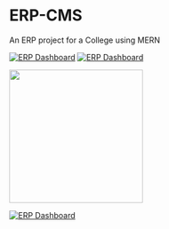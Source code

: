 # ERP-CMS
An ERP project for a College using MERN

[![ERP Dashboard](https://img.shields.io/badge/College%20ERP-Repo%20Wiki-D91818?style=for-the-badge&logo=github&logoColor=FF0000)](https://github.com/ReaveND/College-ERP/wiki)
[![ERP Dashboard](https://img.shields.io/badge/College%20ERP-Document-green?style=for-the-badge&logo=gitbook&logoColor=green)](https://docs.google.com/document/d/1h0JSdxRTWBdVbRVBjvPhtlRKa_EjC6-YSWTdBZTxlYw/edit?usp=sharing)

<img src="https://img.shields.io/badge/reviewed%20by-ReaveND-D91818?style=for-the-badge&logo=github&logoColor=FF0000" width="240">

[![ERP Dashboard](https://img.shields.io/badge/College%20ERP%20Backup-Workflow-D91818?style=for-the-badge&logo=github&logoColor=FF0000)](https://github.com/ReaveND/College-ERP/actions/workflows/manual-sync.yml)
